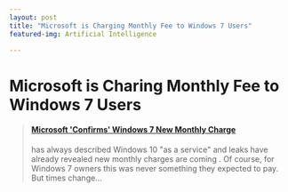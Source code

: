 ```yaml
---
layout: post
title: "Microsoft is Charging Monthly Fee to Windows 7 Users"
featured-img: Artificial Intelligence

---
```


# Microsoft is Charing Monthly Fee to Windows 7 Users


<blockquote class="embedly-card"><h4><a href="https://www.forbes.com/sites/gordonkelly/2018/09/08/microsoft-windows-7-monthly-charge-windows-10-free-upgrade-cost/#223090762db1">Microsoft 'Confirms' Windows 7 New Monthly Charge</a></h4><p>has always described Windows 10 "as a service" and leaks have already revealed new monthly charges are coming . Of course, for Windows 7 owners this was never something they expected to pay. But times change...</p></blockquote>
<script async src="//cdn.embedly.com/widgets/platform.js" charset="UTF-8"></script>
